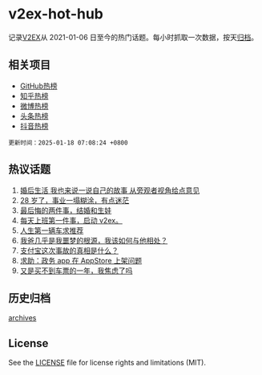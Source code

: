 # v2ex-hot-hub

 记录[V2EX](https://www.v2ex.com/)从 2021-01-06 日至今的热门话题。每小时抓取一次数据，按天[归档](archives)。
 
 ## 相关项目

- [GitHub热榜](https://github.com/snaildev/github-hot-hub)
- [知乎热榜](https://github.com/snaildev/zhihu-hot-hub)
- [微博热榜](https://github.com/snaildev/weibo-hot-hub)
- [头条热榜](https://github.com/snaildev/toutiao-hot-hub)
- [抖音热榜](https://github.com/snaildev/douyin-hot-hub)


 `更新时间：2025-01-18 07:08:24 +0800`

## 热议话题

1. [婚后生活 我也来说一说自己的故事 从旁观者视角给点意见](https://www.v2ex.com/t/1105777)
1. [28 岁了，事业一塌糊涂，有点迷茫](https://www.v2ex.com/t/1105724)
1. [最后悔的两件事，结婚和生娃](https://www.v2ex.com/t/1105924)
1. [每天上班第一件事，启动 v2ex。](https://www.v2ex.com/t/1105715)
1. [人生第一辆车求推荐](https://www.v2ex.com/t/1105804)
1. [我爸几乎是我噩梦的根源，我该如何与他相处？](https://www.v2ex.com/t/1105718)
1. [支付宝这次事故的真相是什么？](https://www.v2ex.com/t/1105721)
1. [求助：政务 app 在 AppStore 上架问题](https://www.v2ex.com/t/1105749)
1. [又是买不到车票的一年，我焦虑了吗](https://www.v2ex.com/t/1105744)

## 历史归档

[archives](archives)

## License

See the [LICENSE](LICENSE) file for license rights and limitations (MIT).
